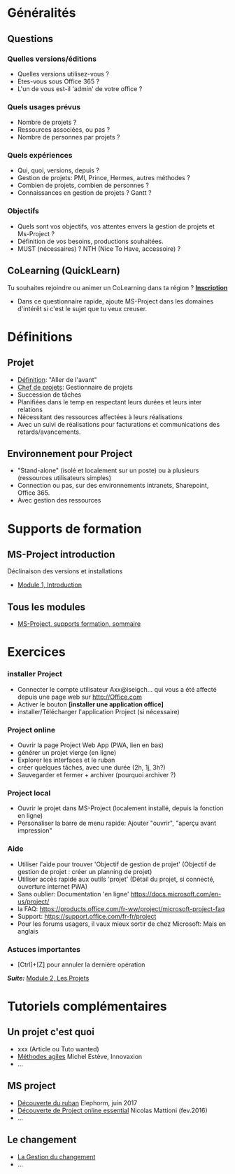 # Généralités
## Questions
### Quelles versions/éditions
* Quelles versions utilisez-vous ?
* Etes-vous sous Office 365 ?
* L'un de vous est-il 'admin' de votre office ?
### Quels usages prévus
* Nombre de projets ?
* Ressources associées, ou pas ?
* Nombre de personnes par projets ?
### Quels expériences
* Qui, quoi, versions, depuis ?
* Gestion de projets: PMI, Prince, Hermes, autres méthodes ?
* Combien de projets, combien de personnes ?
* Connaissances en gestion de projets ? Gantt ?
### Objectifs
* Quels sont vos objectifs, vos attentes envers la gestion de projets et Ms-Project ?
* Définition de vos besoins, productions souhaitées.
* MUST (nécessaires) ? NTH (Nice To Have, accessoire) ?

## CoLearning (QuickLearn)
Tu souhaites rejoindre ou animer un CoLearning dans ta région ? [**Inscription**](https://cloudready.typeform.com/to/fQ7yQB)
* Dans ce questionnaire rapide, ajoute MS-Project dans les domaines d'intérêt si c'est le sujet que tu veux creuser.

# Définitions
## Projet
* [Définition](https://fr.wiktionary.org/wiki/projet): "Aller de l'avant"
* [Chef de projets](https://fr.wiktionary.org/wiki/chef_de_projet): Gestionnaire de projets
* Succession de tâches
* Planifiées dans le temp en respectant leurs durées et leurs inter relations
* Nécessitant des ressources affectées à leurs réalisations
* Avec un suivi de réalisations pour facturations et communications des retards/avancements.

## Environnement pour Project
* "Stand-alone" (isolé et localement sur un poste) ou à plusieurs (ressources utilisateurs simples)
* Connection ou pas, sur des environnements intranets, Sharepoint, Office 365.
* Avec gestion des ressources

# Supports de formation
## MS-Project introduction
Déclinaison des versions et installations
* [Module 1, Introduction](https://medium.com/quicklearn/project-34d205683b81?source=friends_link&sk=b85569605188f0adcc0e9bdecb774bf1)
## Tous les modules
* [MS-Project, supports formation, sommaire](https://medium.com/quicklearn/microsoft-project-f06098f3913a?source=friends_link&sk=0f625dcb6084bfadc0fbcb9fc651e684)

# Exercices
### installer Project
* Connecter le compte utilisateur Axx@iseigch... qui vous a été affecté depuis une page web sur http://Office.com
* Activer le bouton **[installer une application office]**
* installer/Télécharger l'application Project (si nécessaire)
### Project online
* Ouvrir la page Project Web App (PWA, lien en bas)
* générer un projet vierge (en ligne)
* Explorer les interfaces et le ruban
* créer quelques tâches, avec une durée (2h, 1j, 3h?)
* Sauvegarder et fermer + archiver (pourquoi archiver ?)
### Project local
* Ouvrir le projet dans MS-Project (localement installé, depuis la fonction en ligne)
* Personaliser la barre de menu rapide: Ajouter "ouvrir", "aperçu avant impression"
### Aide
* Utiliser l'aide pour trouver 'Objectif de gestion de projet' (Objectif de gestion de projet : créer un planning de projet)
* Utiliser accès rapide aux outils 'projet' (Détail du projet, si connecté, ouverture internet PWA)
* Sans oublier: Documentation 'en ligne' https://docs.microsoft.com/en-us/project/
* la FAQ: https://products.office.com/fr-ww/project/microsoft-project-faq
* Support: https://support.office.com/fr-fr/project
* Pour les forums usagers, il vaux mieux sortir de chez Microsoft: Mais en anglais
### Astuces importantes
* [Ctrl]+[Z] pour annuler la dernière opération

***Suite:*** [Module 2, Les Projets](https://github.com/CloudReady-ch/ISEIG-LAB/blob/master/MS-Project/2.LesProjets.md)

# Tutoriels complémentaires
## Un projet c'est quoi
* xxx (Article ou Tuto wanted)
* [Méthodes agiles](https://methodo-projet.fr/la-gestion-agile-des-projets/) Michel Estève, Innovaxion
* ...
## MS project
* [Découverte du ruban](https://youtu.be/AnStVWQN9OQ) Elephorm, juin 2017
* [Découverte de Project online essential](https://youtu.be/51cJReACQ14?t=366) Nicolas Mattioni (fev.2016)
* ...
## Le changement
* [La Gestion du changement](https://youtu.be/y7MkBQ1Vv2k)
* ...

